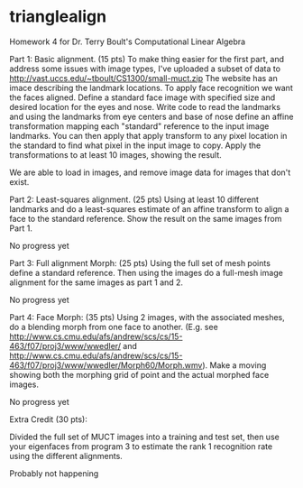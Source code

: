 # trianglealign
Homework 4 for Dr. Terry Boult's Computational Linear Algebra


Part 1:  Basic alignment. (15 pts) To make thing easier for the first part, and address some issues with image types, I've  uploaded a subset of data to http://vast.uccs.edu/~tboult/CS1300/small-muct.zip   The website has an imace describing the landmark locations.   To apply face recognition we want the faces aligned.  Define a standard face image with specified size and desired location for the eyes and nose.   Write code to read the landmarks and using the landmarks from eye centers and base of nose  define an affine transformation mapping each "standard" reference to the input image landmarks.  You can then apply that apply transform to any pixel location in the standard to find what pixel in the input image to copy.   Apply the transformations to at least 10 images, showing the result.

We are able to load in images, and remove image data for images that don't exist.

Part 2: Least-squares alignment. (25 pts)   Using at least 10 different landmarks and do a least-squares estimate of an affine transform to align a face to the standard reference.  Show the result on the same images from Part 1.

No progress yet

Part 3:  Full alignment Morph: (25 pts)  Using the full set of mesh points define a standard reference.  Then using the images do a full-mesh image alignment for the same images as part 1 and 2. 

No progress yet

Part 4:  Face Morph:  (35 pts) Using 2 images, with the associated meshes,  do a blending morph from one face to another.  (E.g. see http://www.cs.cmu.edu/afs/andrew/scs/cs/15-463/f07/proj3/www/wwedler/ and http://www.cs.cmu.edu/afs/andrew/scs/cs/15-463/f07/proj3/www/wwedler/Morph60/Morph.wmv).   Make a moving showing both the morphing grid of point and the actual morphed face images.   

No progress yet

Extra Credit (30 pts):

Divided the full set of MUCT images into a training and test set, then use your eigenfaces from program 3 to estimate the rank 1 recognition rate using the different alignments. 

Probably not happening
